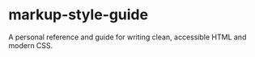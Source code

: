 # markup-style-guide
 A personal reference and guide for writing clean, accessible HTML and modern CSS.
